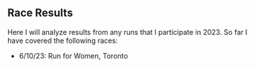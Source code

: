 ## Race Results

Here I will analyze results from any runs that I participate in 2023. So far I have covered the following races:

* 6/10/23: Run for Women, Toronto